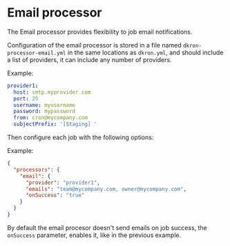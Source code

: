 # Email processor

The Email processor provides flexibility to job email notifications.

Configuration of the email processor is stored in a file named `dkron-processor-email.yml` in the same locations as `dkron.yml`, and should include a list of providers, it can include any number of providers.

Example:
```yaml
provider1:
  host: smtp.myprovider.com
  port: 25
  username: myusername
  password: mypassword
  from: cron@mycompany.com
  subjectPrefix: '[Staging] '
```

Then configure each job with the following options:

Example:

```json
{
  "processors": {
    "email": {
      "provider": "provider1",
      "emails": "team@mycompany.com, owner@mycompany.com",
      "onSuccess": "true"
    }
  }
}
```

By default the email procesor doesn't send emails on job success, the `onSuccess` parameter, enables it, like in the previous example.
